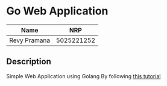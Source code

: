 # Go Web Application

| **Name**     | **NRP**    |
| ------------ | ---------- |
| Revy Pramana | 5025221252 |

## Description

Simple Web Application using Golang By following [this tutorial](https://go.dev/doc/articles/wiki/) 